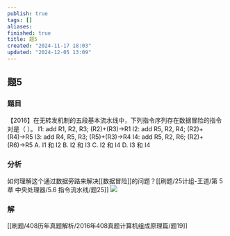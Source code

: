 ```yaml
---
publish: true
tags: []
aliases: 
finished: true
title: 题5
created: "2024-11-17 18:03"
updated: "2024-12-05 13:09"
---
```

## 题5
### 题目
【2016】在无转发机制的五段基本流水线中，下列指令序列存在数据冒险的指令对是（ ）。
I1: add R1, R2, R3; (R2)+(R3)→R1
I2: add R5, R2, R4; (R2)+(R4)→R5
I3: add R4, R5, R3; (R5)+(R3)→R4
I4: add R5, R2, R6; (R2)+(R6)→R5
A. I1 和 I2
B. I2 和 I3
C. I2 和 I4
D. I3 和 I4
### 分析
如何理解这个通过数据旁路来解决[[数据冒险]]的问题？[[刷题/25计组-王道/第 5 章 中央处理器/5.6 指令流水线/题25]]
![](https://img.hwenyi.tech/202412052122646.webp)
### 解
[[刷题/408历年真题解析/2016年408真题计算机组成原理篇/题19]]